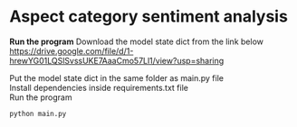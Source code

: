 # Aspect category sentiment analysis

**Run the program**
Download the model state dict from the link below  
https://drive.google.com/file/d/1-hrewYG01LQSlSvssUKE7AaaCmo57Ll1/view?usp=sharing

Put the model state dict in the same folder as main.py file  
Install dependencies inside requirements.txt file  
Run the program
```
python main.py
```